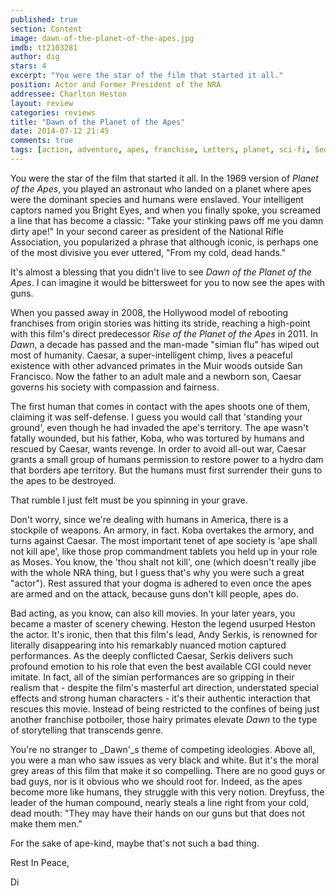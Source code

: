 ```yaml
---
published: true
section: Content
image: dawn-of-the-planet-of-the-apes.jpg
imdb: tt2103281
author: dig
stars: 4
excerpt: "You were the star of the film that started it all."
position: Actor and Former President of the NRA
addressee: Charlton Heston
layout: review
categories: reviews
title: "Dawn of the Planet of the Apes"
date: 2014-07-12 21:45
comments: true
tags: [action, adventure, apes, franchise, Letters, planet, sci-fi, Sequel]
---
```

You were the star of the film that started it all. In the 1969 version of _Planet of the Apes_, you played an astronaut who landed on a planet where apes were the dominant species and humans were enslaved. Your intelligent captors named you Bright Eyes, and when you finally spoke, you screamed a line that has become a classic: "Take your stinking paws off me you damn dirty ape!" In your second career as president of the National Rifle Association, you popularized a phrase that although iconic, is perhaps one of the most divisive you ever uttered, "From my cold, dead hands."

It's almost a blessing that you didn't live to see _Dawn of the Planet of the Apes_. I can imagine it would be bittersweet for you to now see the apes with guns.

When you passed away in 2008, the Hollywood model of rebooting franchises from origin stories was hitting its stride, reaching a high-point with this film's direct predecessor _Rise of the Planet of the Apes_ in 2011. In _Dawn_, a decade has passed and the man-made "simian flu" has wiped out most of humanity. Caesar, a super-intelligent chimp, lives a peaceful existence with other advanced primates in the Muir woods outside San Francisco. Now the father to an adult male and a newborn son, Caesar governs his society with compassion and fairness.

The first human that comes in contact with the apes shoots one of them, claiming it was self-defense. I guess you would call that 'standing your ground', even though he had invaded the ape's territory. The ape wasn't fatally wounded, but his father, Koba, who was tortured by humans and rescued by Caesar, wants revenge. In order to avoid all-out war, Caesar grants a small group of humans permission to restore power to a hydro dam that borders ape territory. But the humans must first surrender their guns to the apes to be destroyed.

That rumble I just felt must be you spinning in your grave.

Don't worry, since we're dealing with humans in America, there is a stockpile of weapons. An armory, in fact. Koba overtakes the armory, and turns against Caesar. The most important tenet of ape society is 'ape shall not kill ape', like those prop commandment tablets you held up in your role as Moses. You know, the 'thou shalt not kill', one (which doesn't really jibe with the whole NRA thing, but I guess that's why you were such a great "actor"). Rest assured that your dogma is adhered to even once the apes are armed and on the attack, because guns don't kill people, apes do.

Bad acting, as you know, can also kill movies. In your later years, you became a master of scenery chewing. Heston the legend usurped Heston the actor. It's ironic, then that this film's lead, Andy Serkis, is renowned for literally disappearing into his remarkably nuanced motion captured performances. As the deeply conflicted Caesar, Serkis delivers such profound emotion to his role that even the best available CGI could never imitate. In fact, all of the simian performances are so gripping in their realism that - despite the film's masterful art direction, understated special effects and strong human characters - it's their authentic interaction that rescues this movie. Instead of being restricted to the confines of being just another franchise potboiler, those hairy primates elevate _Dawn_ to the type of storytelling that transcends genre. 

You're no stranger to _Dawn'_s theme of competing ideologies. Above all, you were a man who saw issues as very black and white. But it's the moral grey areas of this film that make it so compelling. There are no good guys or bad guys, nor is it obvious who we should root for. Indeed, as the apes become more like humans, they struggle with this very notion. Dreyfuss, the leader of the human compound, nearly steals a line right from your cold, dead mouth: "They may have their hands on our guns but that does not make them men."

For the sake of ape-kind, maybe that's not such a bad thing.

Rest In Peace,

Di 